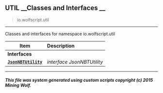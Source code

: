 ## UTIL __Classes and Interfaces __

>io.wolfscript.util

---

Classes and interfaces for namespace io.wolfscript.util

Item | Description   
--- | :--- 
__Interfaces__|
__[`JsonNBTUtility`](JsonNBTUtility.md)__ | _interface JsonNBTUtility_ 



---



##### This file was system generated using custom scripts copyright (c) 2015 Mining Wolf.
	

